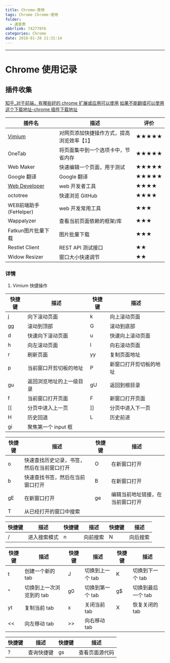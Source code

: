 ```yaml
---
title: Chrome-使用
tags: Chrome Chrome-使用
folder:
  - 速查表
abbrlink: 742770f6
categories: Chrome
date: 2018-01-28 11:31:14
---
```



******

<!-- more -->

# Chrome 使用记录

## 插件收集

[知乎_对于前端，有哪些好的 chrome 扩展或应用可以使用](https://www.zhihu.com/question/264685470)
[如果不能翻墙可以使用这个下载地址-chrome 插件下载地址](http://getcrx.cn/#!/crxid/dogkpdfcklifaemcdfbildhcofnopogp)

插件名 | 描述 | 评价
----|---|---
<a href='#Vimium'>Vimium</a> | 对网页添加快捷操作方式，提高浏览效率【1】| ★★★★★
OneTab | 将页面集中到一个选项卡中，节省内存 | ★★★★★
Web Maker | 快速编辑一个页面，用于测试 | ★★★★★
Google 翻译 | Google 翻译 | ★★★★★
[Web Developer](http://chrispederick.com/work/web-developer/) | web 开发者工具 | ★★★★
octotree | 快速浏览 GitHub | ★★★★
WEB前端助手(FeHelper) | web 开发常用工具 | ★★★
Wappalyzer | 查看当前页面依赖的框架/库 | ★★★
Fatkun图片批量下载 | 图片批量下载 | ★★★
Restlet Client | REST API 测试接口 | ★★ 
Widow Resizer | 窗口大小快速调节 | ★★ 

### 详情

1. <span id='Vimium'>Vimium 快捷操作</span>

快捷键 | 描述 | 快捷键 | 描述
----|----|-----|---
j | 向下滚动页面 | k | 向上滚动页面
gg | 滚动到顶部 | G | 滚动到底部
d | 快速向下滚动页面 | u | 快速向上滚动页面
h | 向左滚动页面 | l | 向右滚动页面
r | 刷新页面 | yy | 复制页面地址
p | 当前窗口开剪切板的地址 | P | 新窗口打开剪切板的地址
gu | 返回浏览地址的上一级目录 | gU | 返回到根目录
f | 当前窗口打开页面 | F | 新窗口打开页面
[[ | 分页中进入上一页 | ]] | 分页中进入下一页
H | 历史回退 | L | 历史前进
gi | 聚焦第一个 input 框 |

快捷键 | 描述 | 快捷键 | 描述
----|----|-----|---
o | 快速查找历史记录，书签，然后在当前窗口打开 | O | 在新窗口打开
b | 快速查找书签，然后在当前窗口打开 | B | 在新窗口打开
gE | 在新窗口打开 | ge | 编辑当前地址链接，在当前窗口打开
T | 从已经打开的窗口中搜索 | 

快捷键 | 描述 | 快捷键 | 描述 | 快捷键 | 描述
----|----|-----|----|-----|---
/ | 进入搜索模式 | n | 向前搜索 | N | 向后搜索

快捷键 | 描述 | 快捷键 | 描述 | 快捷键 | 描述
----|----|-----|----|-----|---
t | 创建一个新的 tab | J | 切换到上一个 tab | K | 切换到下一个 tab
^ | 切换到上一次浏览到的 tab | g0 | 切换到第一个 tab | g$ | 切换到最后一个 tab
yt | 复制当前 tab | x | 关闭当前 tab | X | 恢复关闭的 tab
<< | 向左移动 tab | >> | 向右移动 tab

快捷键 | 描述 | 快捷键 | 描述
----|----|-----|---
? | 查询快捷键 | gs | 查看页面源代码